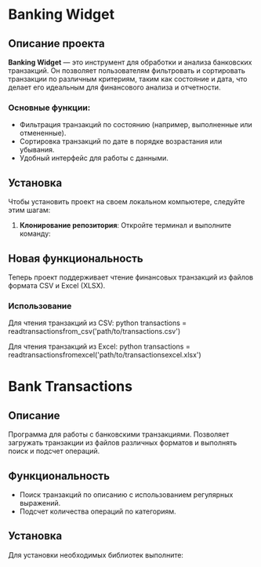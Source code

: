 # Banking Widget

## Описание проекта
**Banking Widget** — это инструмент для обработки и анализа банковских транзакций. Он позволяет пользователям фильтровать и сортировать транзакции по различным критериям, таким как состояние и дата, что делает его идеальным для финансового анализа и отчетности.

### Основные функции:
- Фильтрация транзакций по состоянию (например, выполненные или отмененные).
- Сортировка транзакций по дате в порядке возрастания или убывания.
- Удобный интерфейс для работы с данными.

## Установка
Чтобы установить проект на своем локальном компьютере, следуйте этим шагам:

1. **Клонирование репозитория**:
   Откройте терминал и выполните команду:
## Новая функциональность

Теперь проект поддерживает чтение финансовых транзакций из файлов формата CSV и Excel (XLSX).

### Использование

Для чтения транзакций из CSV:
python
transactions = readtransactionsfrom_csv('path/to/transactions.csv')

Для чтения транзакций из Excel:
python
transactions = readtransactionsfromexcel('path/to/transactionsexcel.xlsx')

# Bank Transactions

## Описание

Программа для работы с банковскими транзакциями. Позволяет загружать транзакции из файлов различных форматов и выполнять поиск и подсчет операций.

## Функциональность

- Поиск транзакций по описанию с использованием регулярных выражений.
- Подсчет количества операций по категориям.

## Установка

Для установки необходимых библиотек выполните:


